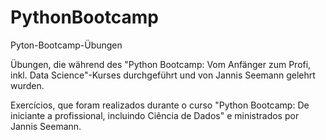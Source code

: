 # PythonBootcamp
Pyton-Bootcamp-Übungen

Übungen, die während des "Python Bootcamp: Vom Anfänger zum Profi, inkl. Data Science"-Kurses durchgeführt und von Jannis Seemann gelehrt wurden.

Exercícios, que foram realizados durante o curso "Python Bootcamp: De iniciante a profissional, incluindo Ciência de Dados" e ministrados por Jannis Seemann.
